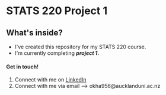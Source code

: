 <h1>STATS 220 Project 1</h1>

<h2>What's inside?</h2>
<ul>
   <li>I've created this repository for my STATS 220 course.</li>
   <li>I'm currently completing <i><b>project 1.</b></i></li>
</ul>

<h4>Get in touch!</h4>
<ol>
  <li>Connect with me on <a href="https://www.linkedin.com/in/orpita-khan-4b78331b0/">LinkedIn</a></li>
  <li>Connect with me via email --> okha956@aucklanduni.ac.nz</li>
</ol>
